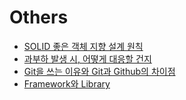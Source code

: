 # Others


- [SOLID 좋은 객체 지향 설계 원칙](SOLID.md)
- [과부하 발생 시, 어떻게 대응할 건지](Traffic_overload.md)
- [Git을 쓰는 이유와 Git과 Github의 차이점](Git.md)
- [Framework와 Library](Framework_Library.md)
